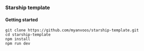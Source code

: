 ### Starship template

#### Getting started
```
git clone https://github.com/myanvoos/starship-template.git
cd starship-template
npm install
npm run dev
```